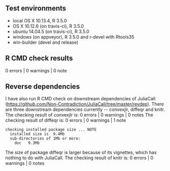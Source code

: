 ## Test environments
* local OS X 10.13.4, R 3.5.0
* OS X 10.12.6 (on travis-ci), R 3.5.0
* ubuntu 14.04.5 (on travis-ci), R 3.5.0
* windows (on appveyor), R 3.5.0 and r-devel with Rtools35
* win-builder (devel and release)

## R CMD check results

0 errors | 0 warnings | 0 note

## Reverse dependencies
I have also run R CMD check on downstream dependencies of JuliaCall
(https://github.com/Non-Contradiction/JuliaCall/tree/master/revdep).
There are three downstream dependencies currently -- convexjlr, diffeqr and knitr.
The checking result of convexjlr is:
0 errors | 0 warnings | 0 notes
The checking result of diffeqr is:
0 errors | 0 warnings | 1 note
```
checking installed package size ... NOTE
  installed size is  9.4Mb
  sub-directories of 1Mb or more:
    doc   9.3Mb
```
The size of package diffeqr is larger because of its vignettes,
which has nothing to do with JuliaCall.
The checking result of knitr is:
0 errors | 0 warnings | 0 notes
